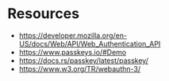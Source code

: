 # Resources
 - https://developer.mozilla.org/en-US/docs/Web/API/Web_Authentication_API
 - https://www.passkeys.io/#Demo
 - https://docs.rs/passkey/latest/passkey/
 - https://www.w3.org/TR/webauthn-3/
